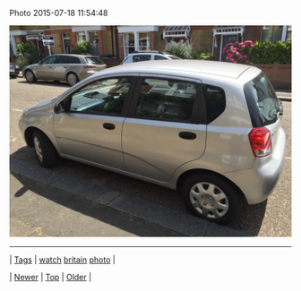 <!--
title: Photo 2015-07-18 11
date: 2020-06-28T15:27:00.085Z
tags: watch, britain, photo
-->


Photo 2015-07-18 11:54:48

![](124401448922-0.jpg)

<!--BOTTOM-POST-NAVIGATION-->
---

| [Tags](tags.md) | [watch](tag-watch.md) [britain](tag-britain.md) [photo](tag-photo.md) |

| [Newer](124343155094.md) | [Top](index.md) | [Older](124401454724.md) |